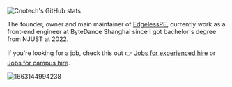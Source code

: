 ![Cnotech's GitHub stats](https://github-readme-stats.vercel.app/api?username=Cnotech&show_icons=true)

The founder, owner and main maintainer of [EdgelessPE](https://github.com/EdgelessPE), currently work as a front-end engineer at ByteDance Shanghai since I got bachelor's degree from NJUST at 2022.

If you're looking for a job, check this out 👉 [Jobs for experienced hire](https://job.toutiao.com/s/6ULydyP) or [Jobs for campus hire](https://jobs.toutiao.com/s/6ULk2Bb).

![1663144994238](https://user-images.githubusercontent.com/53827731/190321966-10442f60-085a-4685-9041-4633faae1522.jpg)
